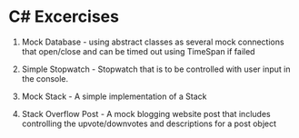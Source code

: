 # C# Excercises

1. Mock Database - using abstract classes as several mock connections that open/close and can be timed out using TimeSpan if failed

2. Simple Stopwatch - Stopwatch that is to be controlled with user input in the console.

3. Mock Stack - A simple implementation of a Stack

4. Stack Overflow Post - A mock blogging website post that includes controlling the upvote/downvotes and descriptions for a post object

